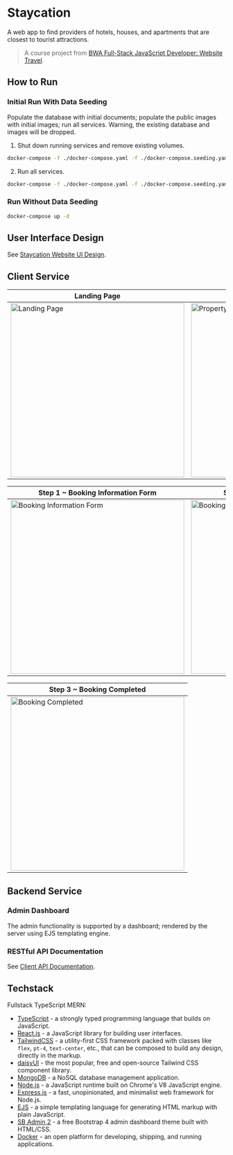 # Staycation

A web app to find providers of hotels, houses, and apartments that are closest to tourist attractions.

> A course project from [BWA Full-Stack JavaScript Developer: Website Travel](https://www.buildwithangga.com/kelas/full-stack-javascript-developer-website-travel).

## How to Run

### Initial Run With Data Seeding

Populate the database with initial documents; populate the public images with initial images; run all services. Warning, the existing database and images will be dropped.

1. Shut down running services and remove existing volumes.

```bash
docker-compose -f ./docker-compose.yaml -f ./docker-compose.seeding.yaml down -v
```

2. Run all services.

```bash
docker-compose -f ./docker-compose.yaml -f ./docker-compose.seeding.yaml up -d --build
```

### Run Without Data Seeding

```bash
docker-compose up -d
```

## User Interface Design

See [Staycation Website UI Design](https://www.figma.com/file/WUxx1tjQ7r5MVrMDBO7suP/Staycation-Website?node-id=0%3A1).

## Client Service

| Landing Page                                                                                                                                      | Property Details                                                                                                                                      |
| ------------------------------------------------------------------------------------------------------------------------------------------------- | ----------------------------------------------------------------------------------------------------------------------------------------------------- |
| <img src="https://user-images.githubusercontent.com/30113370/195056729-2c144efa-889d-4690-b976-6e5bb26fe7c6.jpeg" alt="Landing Page" width="400"> | <img src="https://user-images.githubusercontent.com/30113370/195056750-951b1ec2-aac1-4e60-b44d-020aa79bcda4.jpeg" width="400" alt="Property Details"> |

| Step 1 ~ Booking Information Form                                                                                                                             | Step 2 ~ Booking Payment Form                                                                                                                             |
| ------------------------------------------------------------------------------------------------------------------------------------------------------------- | --------------------------------------------------------------------------------------------------------------------------------------------------------- |
| <img src="https://user-images.githubusercontent.com/30113370/195056754-fd0c15c2-8ec0-4559-8158-e53af304f43d.jpeg" alt="Booking Information Form" width="400"> | <img src="https://user-images.githubusercontent.com/30113370/195056765-3e9c0a84-a059-445a-a1a1-a33a0bba4fdb.jpeg" width="400" alt="Booking Payment Form"> |

| Step 3 ~ Booking Completed                                                                                                                             |
| ------------------------------------------------------------------------------------------------------------------------------------------------------ |
| <img src="https://user-images.githubusercontent.com/30113370/195056759-9fde17b6-ec44-4b64-a70e-feaf8760818a.jpeg" alt="Booking Completed" width="400"> |

## Backend Service

### Admin Dashboard

The admin functionality is supported by a dashboard; rendered by the server using EJS templating engine.

### RESTful API Documentation

See [Client API Documentation](https://documenter.getpostman.com/view/9718150/2s83meoPYL).

## Techstack

Fullstack TypeScript MERN:

- [TypeScript](https://www.typescriptlang.org/) - a strongly typed programming language that builds on JavaScript.
- [React.js](https://reactjs.org/) - a JavaScript library for building user interfaces.
- [TailwindCSS](https://tailwindcss.com/) - a utility-first CSS framework packed with classes like `flex`, `pt-4`, `text-center`, etc., that can be composed to build any design, directly in the markup.
- [daisyUI](https://daisyui.com/) - the most popular, free and open-source Tailwind CSS component library.
- [MongoDB](https://www.mongodb.com/docs/) - a NoSQL database management application.
- [Node.js](https://nodejs.org/) - a JavaScript runtime built on Chrome's V8 JavaScript engine.
- [Express.js](https://expressjs.com/) - a fast, unopinionated, and minimalist web framework for Node.js.
- [EJS](https://ejs.co/) - a simple templating language for generating HTML markup with plain JavaScript.
- [SB Admin 2](https://github.com/startbootstrap/startbootstrap-sb-admin-2) - a free Bootstrap 4 admin dashboard theme built with HTML/CSS.
- [Docker](https://www.docker.com/) - an open platform for developing, shipping, and running applications.
